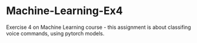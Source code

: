 # Machine-Learning-Ex4
Exercise 4 on Machine Learning course - this assignment is about classifing voice commands, using pytorch models.
